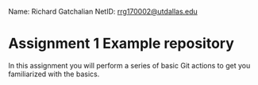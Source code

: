 Name: Richard Gatchalian
NetID: rrg170002@utdallas.edu 
# Assignment 1 Example repository

In this assignment you will perform a series of basic Git actions to get you familiarized with the basics.
